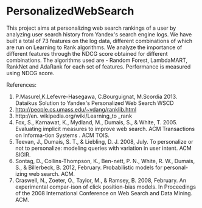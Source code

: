 PersonalizedWebSearch
=====================

This project aims at personalizing web search rankings of a user by analyzing user search history from Yandex's search engine logs. We have built a total of 73 features on the log data, different combinations of which are run on Learning to Rank algorithms. We analyze the importance of different features through the NDCG score obtained for different combinations. The algorithms used are - Random Forest, LambdaMART, RankNet and AdaRank for each set of features. Performance is measured using NDCG score.

References: 
1. P.Masurel,K.Lefevre-Hasegawa, C.Bourguignat, M.Scordia 2013. Dataikus Solution to Yandex's Personalized Web Search WSCD
2. http://people.cs.umass.edu/~vdang/ranklib.html
3. http://en. wikipedia.org/wiki/Learning_to _rank
4. Fox, S., Karnawat, K., Mydland, M., Dumais, S., & White, T. 2005. Evaluating implicit measures to improve web search. ACM Transactions on Informa-tion Systems . ACM TOIS.
5. Teevan, J., Dumais, S. T., & Liebling, D. J. 2008, July. To personalize or not to personalize: modeling queries with variation in user intent. ACM SIGIR.
6. Sontag, D., Collins-Thompson, K., Ben-nett, P. N., White, R. W., Dumais, S., & Billerbeck, B. 2012, February. Probabilistic models for personal-izing web search. ACM.
7. Craswell, N., Zoeter, O., Taylor, M., & Ramsey, B. 2008, February. An experimental compar-ison of click position-bias models. In Proceedings of the 2008 International Conference on Web Search and Data Mining. ACM.
